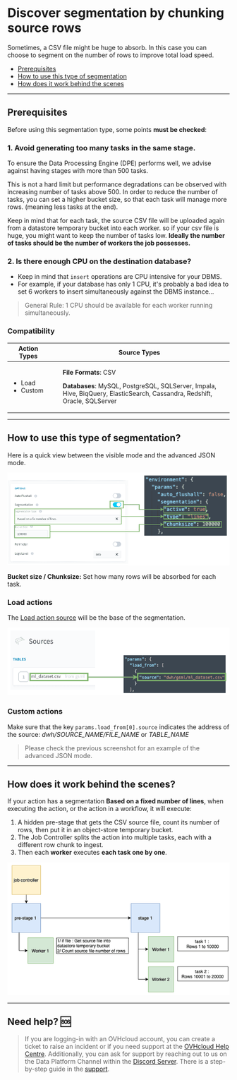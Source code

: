 # Discover segmentation by chunking source rows

Sometimes, a CSV file might be huge to absorb. In this case you can choose to segment on the number of rows to improve total load speed. 

- [Prerequisites](/en/getting-further/segmentation/chunk-source?id=prerequisites)
- [How to use this type of segmentation](/en/getting-further/segmentation/chunk-source?id=how-to-use-this-type-of-segmentation)
- [How does it work behind the scenes](/en/getting-further/segmentation/chunk-source?id=how-does-it-work-behind-the-scenes)


---
## Prerequisites

Before using this segmentation type, some points **must be checked**: 

### 1. Avoid generating too many tasks in the same stage. 

To ensure the Data Processing Engine (DPE) performs well, we advise against having stages with more than 500 tasks. 

This is not a hard limit but performance degradations can be observed with increasing number of tasks above 500.
In order to reduce the number of tasks, you can set a higher bucket size, so that each task will manage more rows. (meaning less tasks at the end).

Keep in mind that for each task, the source CSV file will be uploaded again from a datastore temporary bucket into each worker. so if your csv file is huge, you might want to keep the number of tasks low. **Ideally the number of tasks should be the number of workers the job possesses.**

### 2. Is there enough CPU on the destination database? 
 
* Keep in mind that `insert` operations are CPU intensive for your DBMS.
* For example, if your database has only 1 CPU, it's probably a bad idea to set 6 workers to insert simultaneously against the DBMS instance...

> General Rule: 1 CPU should be available for each worker running simultaneously. 

### Compatibility

| Action Types | Source Types |
|          ---        |          ---          |
| <ul><li>Load</li><li>Custom</li></ul> | <ul>**File Formats**: CSV</ul><ul>**Databases**: MySQL, PostgreSQL, SQLServer, Impala, Hive, BiqQuery, ElasticSearch, Cassandra, Redshift, Oracle, SQLServer</ul> |



---
## How to use this type of segmentation?

Here is a quick view between the visible mode and the advanced JSON mode.

![prestage](picts/file-chunk-conf.png)  

**Bucket size / Chunksize:** Set how many rows will be absorbed for each task.
 

### Load actions
The [Load action source](/en/product/dpe/actions/load/index) will be the base of the segmentation.

![source](picts/file-chunk-source.png)  

### Custom actions 
Make sure that the key `params.load_from[0].source` indicates the address of the source: 
*dwh/SOURCE_NAME/FILE_NAME* or *TABLE_NAME*

> Please check the previous screenshot for an example of the advanced JSON mode.

---
## How does it work behind the scenes?

If your action has a segmentation **Based on a fixed number of lines**,
when executing the action, or the action in a workflow, it will execute:
1. A hidden pre-stage that gets the CSV source file, count its number of rows, then put it in an object-store temporary bucket.
2. The Job Controller splits the action into multiple tasks, each with a different row chunk to ingest.
1. Then each **worker** executes **each task one by one**.  

![workflow](picts/file-chunk-stages.png)


---
## Need help? 🆘

> If you are logging-in with an OVHcloud account, you can create a ticket to raise an incident or if you need support at the [OVHcloud Help Centre](https://help.ovhcloud.com/csm/fr-home?id=csm_index). Additionally, you can ask for support by reaching out to us on the Data Platform Channel within the [Discord Server](https://discord.com/channels/850031577277792286/1163465539981672559). There is a step-by-step guide in the [support](/en/support/index.md).